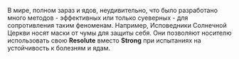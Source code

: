 В мире, полном зараз и ядов, неудивительно, что было разработано много методов - эффективных или только суеверных - для сопротивления таким феноменам. Например, Исповедники Солнечной Церкви носят маски от чумы для защиты себя. Они позволяют носителю использовать свою **Resolute** вместо **Strong** при испытаниях на устойчивость к болезням и ядам.